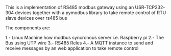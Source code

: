 This is a implementation of RS485 modbus gateway using an USR-TCP232-304 devices together with a pymodbus library to take remote control of RTU slave devices over rs485 bus

The components are:

1.- Linux Machine how modbus syncronous server i.e. Raspberry pi
2.- The Bus using UTP wire
3.- RS485 Reles
4.- A MQTT instance to send and receive messages by an web application to take remote control
